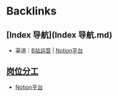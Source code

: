 
# Backlinks
## [Index 导航](Index 导航.md)
- 渠道：[B站运营](B站运营.md) | [Notion平台](Notion平台.md)

## [岗位分工](岗位分工.md)
- [Notion平台](Notion平台.md)

